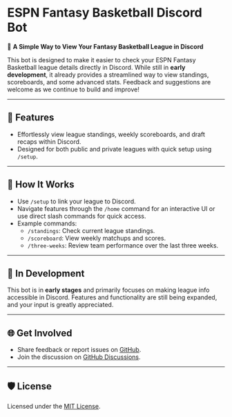 # **ESPN Fantasy Basketball Discord Bot**

🏀 **A Simple Way to View Your Fantasy Basketball League in Discord**

This bot is designed to make it easier to check your ESPN Fantasy Basketball league details directly in Discord. While still in **early development**, it already provides a streamlined way to view standings, scoreboards, and some advanced stats. Feedback and suggestions are welcome as we continue to build and improve!

---

## 🌟 **Features**
- Effortlessly view league standings, weekly scoreboards, and draft recaps within Discord.
- Designed for both public and private leagues with quick setup using `/setup`.

---

## 💬 **How It Works**
- Use `/setup` to link your league to Discord.
- Navigate features through the `/home` command for an interactive UI or use direct slash commands for quick access.
- Example commands:
  - `/standings`: Check current league standings.
  - `/scoreboard`: View weekly matchups and scores.
  - `/three-weeks`: Review team performance over the last three weeks.

---

## 🚧 **In Development**
This bot is in **early stages** and primarily focuses on making league info accessible in Discord. Features and functionality are still being expanded, and your input is greatly appreciated.

---

## 🌐 **Get Involved**
- Share feedback or report issues on [GitHub](https://github.com/coolbrett/espn-fantasy-basketball-discord-bot).
- Join the discussion on [GitHub Discussions](https://github.com/coolbrett/espn-fantasy-basketball-discord-bot/discussions).

---

## 🛡️ **License**
Licensed under the [MIT License](LICENSE).

